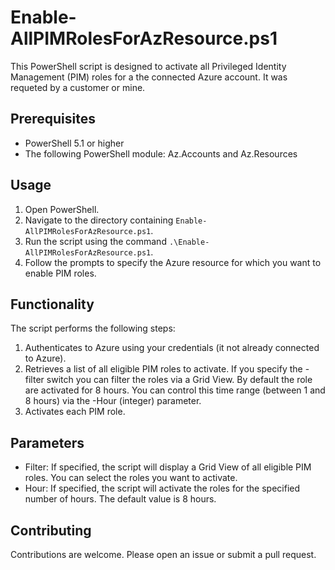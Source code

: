 # Enable-AllPIMRolesForAzResource.ps1

This PowerShell script is designed to activate all Privileged Identity Management (PIM) roles for a the connected Azure account. It was requeted by a customer or mine.

## Prerequisites

- PowerShell 5.1 or higher
- The following PowerShell module: Az.Accounts and Az.Resources

## Usage

1. Open PowerShell.
2. Navigate to the directory containing `Enable-AllPIMRolesForAzResource.ps1`.
3. Run the script using the command `.\Enable-AllPIMRolesForAzResource.ps1`.
4. Follow the prompts to specify the Azure resource for which you want to enable PIM roles.

## Functionality

The script performs the following steps:

1. Authenticates to Azure using your credentials (it not already connected to Azure).
2. Retrieves a list of all eligible PIM roles to activate. If you specify the -filter switch you can filter the roles via a Grid View. By default the role are activated for 8 hours. You can control this time range (between 1 and 8 hours) via the -Hour (integer) parameter.
3. Activates each PIM role.

## Parameters

- Filter: If specified, the script will display a Grid View of all eligible PIM roles. You can select the roles you want to activate.
- Hour: If specified, the script will activate the roles for the specified number of hours. The default value is 8 hours.
  
## Contributing

Contributions are welcome. Please open an issue or submit a pull request.
